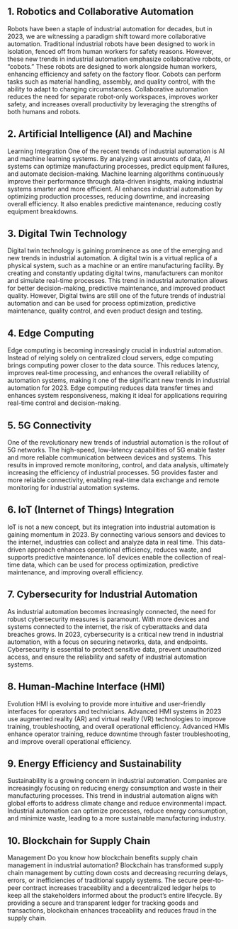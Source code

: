 ## 1. Robotics and Collaborative Automation
Robots have been a staple of industrial automation for
decades, but in 2023, we are witnessing a paradigm shift
toward more collaborative automation. Traditional industrial
robots have been designed to work in isolation, fenced off
from human workers for safety reasons.
However, these new trends in industrial automation
emphasize collaborative robots, or “cobots.” These robots
are designed to work alongside human workers, enhancing
efficiency and safety on the factory floor. Cobots can
perform tasks such as material handling, assembly, and
quality control, with the ability to adapt to changing
circumstances.
Collaborative automation reduces the need for separate
robot-only workspaces, improves worker safety, and
increases overall productivity by leveraging the strengths
of both humans and robots.
## 2. Artificial Intelligence (AI) and Machine
Learning Integration
One of the recent trends of industrial automation is AI and
machine learning systems. By analyzing vast amounts of
data, AI systems can optimize manufacturing processes,
predict equipment failures, and automate decision-making.
Machine learning algorithms continuously improve their
performance through data-driven insights, making
industrial systems smarter and more efficient.
AI enhances industrial automation by optimizing production
processes, reducing downtime, and increasing overall
efficiency. It also enables predictive maintenance, reducing
costly equipment breakdowns.
## 3. Digital Twin Technology
Digital twin technology is gaining prominence as one of the
emerging and new trends in industrial automation. A digital
twin is a virtual replica of a physical system, such as a
machine or an entire manufacturing facility. By creating and
constantly updating digital twins, manufacturers can
monitor and simulate real-time processes. This trend in
industrial automation allows for better decision-making,
predictive maintenance, and improved product quality.
However, Digital twins are still one of the future trends of
industrial automation and can be used for process
optimization, predictive maintenance, quality control, and
even product design and testing.
## 4. Edge Computing
Edge computing is becoming increasingly crucial in
industrial automation. Instead of relying solely on
centralized cloud servers, edge computing brings
computing power closer to the data source. This reduces
latency, improves real-time processing, and enhances the
overall reliability of automation systems, making it one of
the significant new trends in industrial automation for 2023.
Edge computing reduces data transfer times and enhances
system responsiveness, making it ideal for applications
requiring real-time control and decision-making.
## 5. 5G Connectivity
One of the revolutionary new trends of industrial
automation is the rollout of 5G networks. The high-speed,
low-latency capabilities of 5G enable faster and more
reliable communication between devices and systems. This
results in improved remote monitoring, control, and data
analysis, ultimately increasing the efficiency of industrial
processes.
5G provides faster and more reliable connectivity, enabling
real-time data exchange and remote monitoring for
industrial automation systems.
## 6. IoT (Internet of Things) Integration
IoT is not a new concept, but its integration into industrial
automation is gaining momentum in 2023. By connecting
various sensors and devices to the internet, industries can
collect and analyze data in real time. This data-driven
approach enhances operational efficiency, reduces waste,
and supports predictive maintenance.
IoT devices enable the collection of real-time data, which
can be used for process optimization, predictive
maintenance, and improving overall efficiency.
## 7. Cybersecurity for Industrial Automation
As industrial automation becomes increasingly connected,
the need for robust cybersecurity measures is paramount.
With more devices and systems connected to the internet,
the risk of cyberattacks and data breaches grows. In 2023,
cybersecurity is a critical new trend in industrial
automation, with a focus on securing networks, data, and
endpoints.
Cybersecurity is essential to protect sensitive data, prevent
unauthorized access, and ensure the reliability and safety
of industrial automation systems.
## 8. Human-Machine Interface (HMI)
Evolution
HMI is evolving to provide more intuitive and user-friendly
interfaces for operators and technicians. Advanced HMI
systems in 2023 use augmented reality (AR) and virtual
reality (VR) technologies to improve training,
troubleshooting, and overall operational efficiency.
Advanced HMIs enhance operator training, reduce
downtime through faster troubleshooting, and improve
overall operational efficiency.
## 9. Energy Efficiency and Sustainability
Sustainability is a growing concern in industrial automation.
Companies are increasingly focusing on reducing energy
consumption and waste in their manufacturing processes.
This trend in industrial automation aligns with global efforts
to address climate change and reduce environmental
impact.
Industrial automation can optimize processes, reduce
energy consumption, and minimize waste, leading to a
more sustainable manufacturing industry.
## 10. Blockchain for Supply Chain
Management
Do you know how blockchain benefits supply chain
management in industrial automation? Blockchain has
transformed supply chain management by cutting down
costs and decreasing recurring delays, errors, or
inefficiencies of traditional supply systems.
The secure peer-to-peer contract increases traceability and
a decentralized ledger helps to keep all the stakeholders
informed about the product’s entire lifecycle.
By providing a secure and transparent ledger for tracking
goods and transactions, blockchain enhances traceability
and reduces fraud in the supply chain.